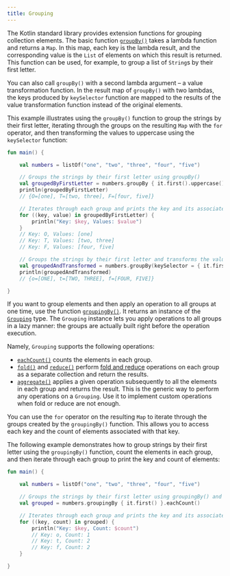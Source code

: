 ```yaml
---
title: Grouping
---
```



The Kotlin standard library provides extension functions for grouping collection elements.
The basic function [`groupBy()`](https://kotlinlang.org/api/latest/jvm/stdlib/kotlin.collections/group-by.html) takes a
lambda function and returns a `Map`. In this map, each key is the lambda result, and the corresponding value is the `List`
of elements on which this result is returned. This function can be used, for example, to group a list of `String`s by
their first letter. 

You can also call `groupBy()` with a second lambda argument – a value transformation function.
In the result map of `groupBy()` with two lambdas, the keys produced by `keySelector` function are mapped to the results
of the value transformation function instead of the original elements.

This example illustrates using the `groupBy()` function to group the strings by their first letter, iterating through
the groups on the resulting `Map` with the `for` operator, and then transforming the values to uppercase using the `keySelector` function:

```kotlin
fun main() {

    val numbers = listOf("one", "two", "three", "four", "five")

    // Groups the strings by their first letter using groupBy()
    val groupedByFirstLetter = numbers.groupBy { it.first().uppercase() }
    println(groupedByFirstLetter)
    // {O=[one], T=[two, three], F=[four, five]}

    // Iterates through each group and prints the key and its associated values
    for ((key, value) in groupedByFirstLetter) {
        println("Key: $key, Values: $value")
    }
    // Key: O, Values: [one]
    // Key: T, Values: [two, three]
    // Key: F, Values: [four, five]

    // Groups the strings by their first letter and transforms the values to uppercase
    val groupedAndTransformed = numbers.groupBy(keySelector = { it.first() }, valueTransform = { it.uppercase() })
    println(groupedAndTransformed)
    // {o=[ONE], t=[TWO, THREE], f=[FOUR, FIVE]}

}
```

If you want to group elements and then apply an operation to all groups at one time, use the function [`groupingBy()`](https://kotlinlang.org/api/latest/jvm/stdlib/kotlin.collections/grouping-by.html).
It returns an instance of the [`Grouping`](https://kotlinlang.org/api/latest/jvm/stdlib/kotlin.collections/-grouping/index.html)
type. The `Grouping` instance lets you apply operations to all groups in a lazy manner: the groups are actually built
right before the operation execution.

Namely, `Grouping` supports the following operations:

* [`eachCount()`](https://kotlinlang.org/api/latest/jvm/stdlib/kotlin.collections/each-count.html) counts the elements in each group.
* [`fold()`](https://kotlinlang.org/api/latest/jvm/stdlib/kotlin.collections/fold.html) and [`reduce()`](https://kotlinlang.org/api/latest/jvm/stdlib/kotlin.collections/reduce.html)
  perform [fold and reduce](collection-aggregate.md#fold-and-reduce) operations on each group as a separate collection
  and return the results.
* [`aggregate()`](https://kotlinlang.org/api/latest/jvm/stdlib/kotlin.collections/aggregate.html) applies a given operation
  subsequently to all the elements in each group and returns the result.
  This is the generic way to perform any operations on a `Grouping`. Use it to implement custom operations when fold or reduce are not enough.

You can use the `for` operator on the resulting `Map` to iterate through the groups created by the `groupingBy()` function.
This allows you to access each key and the count of elements associated with that key.

The following example demonstrates how to group strings by their first letter using the `groupingBy()` function,
count the elements in each group, and then iterate through each group to print the key and count of elements:

```kotlin
fun main() {

    val numbers = listOf("one", "two", "three", "four", "five")

    // Groups the strings by their first letter using groupingBy() and counts the elements in each group
    val grouped = numbers.groupingBy { it.first() }.eachCount()

    // Iterates through each group and prints the key and its associated values
    for ((key, count) in grouped) {
        println("Key: $key, Count: $count")
        // Key: o, Count: 1
        // Key: t, Count: 2
        // Key: f, Count: 2
    }

}
```
